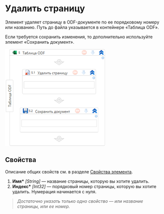 # Удалить страницу

Элемент удаляет страницу в ODF-документе по ее порядковому номеру или названию. Путь до файла указывается в контейнере «Таблица ODF».

Если требуется сохранить изменения, то дополнительно используйте элемент «Сохранить документ».

![Элемент «Удалить страницу»](<../../../../../.gitbook/assets1/windows_items/odf-delete-sheet.png>)


## Свойства

Описание общих свойств см. в разделе [Свойства элемента](https://docs.primo-rpa.ru/primo-rpa/primo-studio/process/elements#svoistva-elementa).

1. **Имя\*** *[String]* — название страницы, которую вы хотите удалить.
1. **Индекс\*** *[Int32]* — порядковый номер страницы, которую вы хотите удалить. Нумерация начинается с нуля.

> *Достаточно указать только одно свойство — или название страницы, или ее номер.*
